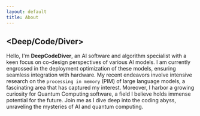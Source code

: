 ```yaml
---
layout: default
title: About
---
```


## <Deep/Code/Diver>
Hello, I'm **DeepCodeDiver**, an AI software and algorithm specialist with a keen focus on co-design perspectives of various AI models. I am currently engrossed in the deployment optimization of these models, ensuring seamless integration with hardware. My recent endeavors involve intensive research on the `processing in memory` (PIM) of large language models, a fascinating area that has captured my interest. Moreover, I harbor a growing curiosity for Quantum Computing software, a field I believe holds immense potential for the future. Join me as I dive deep into the coding abyss, unraveling the mysteries of AI and quantum computing.